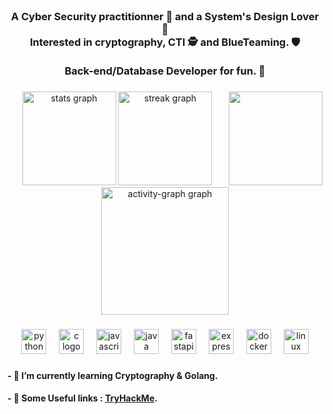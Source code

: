 <br clear="both">

<h3 align="center">A Cyber Security practitionner 🦅 and a System's Design Lover 🐧<br>Interested in cryptography, CTI 🕵️ and BlueTeaming. 🛡️ <br><br>Back-end/Database Developer for fun. 🎯</h3>

###

<img align="right" height="150" src="https://i.gifer.com/4NAq.gif"  />

###

<div align="center">
  <img src="https://github-readme-stats.vercel.app/api?username=Kaizer14x&hide_title=false&hide_rank=true&show_icons=true&include_all_commits=true&count_private=true&disable_animations=false&theme=tokyonight&locale=en&hide_border=false" height="150" alt="stats graph"  />
  <img src="https://streak-stats.demolab.com?user=Kaizer14x&locale=en&mode=weekly&theme=tokyonight&hide_border=false&border_radius=5" height="150" alt="streak graph"  />
  <img src="https://github-readme-activity-graph.vercel.app/graph?username=Kaizer14x&theme=redical&custom_title=Kaizer's%20Analytics&radius=16&area=true&hide_border=false" height="204" alt="activity-graph graph"  />
</div>

###

<div align="center">
  <img src="https://cdn.jsdelivr.net/gh/devicons/devicon/icons/python/python-original.svg" height="40" alt="python logo"  />
  <img width="12" />
  <img src="https://skillicons.dev/icons?i=c" height="40" alt="c logo"  />
  <img width="12" />
  <img src="https://cdn.jsdelivr.net/gh/devicons/devicon/icons/javascript/javascript-original.svg" height="40" alt="javascript logo"  />
  <img width="12" />
  <img src="https://cdn.jsdelivr.net/gh/devicons/devicon/icons/java/java-original.svg" height="40" alt="java logo"  />
  <img width="12" />
  <img src="https://cdn.jsdelivr.net/gh/devicons/devicon/icons/fastapi/fastapi-original.svg" height="40" alt="fastapi logo"  />
  <img width="12" />
  <img src="https://skillicons.dev/icons?i=express" height="40" alt="express logo"  />
  <img width="12" />
  <img src="https://skillicons.dev/icons?i=docker" height="40" alt="docker logo"  />
  <img width="12" />
  <img src="https://cdn.jsdelivr.net/gh/devicons/devicon/icons/linux/linux-original.svg" height="40" alt="linux logo"  />
</div>

###


<h4 align="left">- 🌱 I’m currently learning Cryptography & Golang.</h4>
<h4 align="left">- 🎯 Some Useful links : <a href="[TryHackMe](https://tryhackme.com/p/Kaizer3m)https://tryhackme.com/p/Kaizer3m">TryHackMe</a>.</h4>

###
